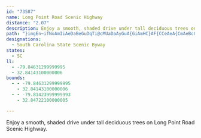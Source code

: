 ```yaml
---
id: "73587"
name: Long Point Road Scenic Highway
distance: "2.07"
description: Enjoy a smooth, shaded drive under tall deciduous trees on Long Point Road Scenic Highway.
path: "}imgEn~ifNoAmIiAeDaBeGuDqTi@cMUaDaAyGuA{GiAmHC}AF{CCeAeA{CmAeBcCeCiBoCU_AMgBKgFXmLnBsc@j@wBpBoEx@yAhDmE"
designations:
  - South Carolina State Scenic Byway
states:
  - SC
ll:
  - -79.84631299999995
  - 32.84143100000006
bounds:
  - - -79.84631299999995
    - 32.84143100000006
  - - -79.81423999999993
    - 32.84722100000005

---
```


Enjoy a smooth, shaded drive under tall deciduous trees on Long Point Road Scenic Highway.
